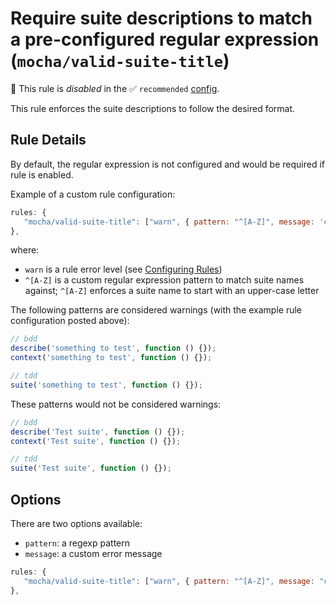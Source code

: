 # Require suite descriptions to match a pre-configured regular expression (`mocha/valid-suite-title`)

🚫 This rule is _disabled_ in the ✅ `recommended` [config](https://github.com/lo1tuma/eslint-plugin-mocha#configs).

<!-- end auto-generated rule header -->

This rule enforces the suite descriptions to follow the desired format.

## Rule Details

By default, the regular expression is not configured and would be required if rule is enabled.

Example of a custom rule configuration:

```js
rules: {
   "mocha/valid-suite-title": ["warn", { pattern: "^[A-Z]", message: 'custom error message' }]
},
```

where:

- `warn` is a rule error level (see [Configuring Rules](http://eslint.org/docs/user-guide/configuring#configuring-rules))
- `^[A-Z]` is a custom regular expression pattern to match suite names against; `^[A-Z]` enforces a suite name to start with an upper-case letter

The following patterns are considered warnings (with the example rule configuration posted above):

```js
// bdd
describe('something to test', function () {});
context('something to test', function () {});

// tdd
suite('something to test', function () {});
```

These patterns would not be considered warnings:

```js
// bdd
describe('Test suite', function () {});
context('Test suite', function () {});

// tdd
suite('Test suite', function () {});
```

## Options

There are two options available:

- `pattern`: a regexp pattern
- `message`: a custom error message

```js
rules: {
   "mocha/valid-suite-title": ["warn", { pattern: "^[A-Z]", message: "custom error message" }]
},
```
